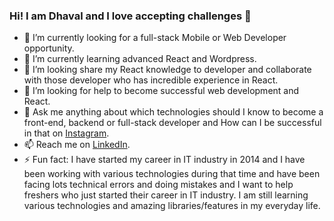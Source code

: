 ### Hi! I am Dhaval and I love accepting challenges 👋

- 🔭 I’m currently looking for a full-stack Mobile or Web Developer opportunity.
- 🌱 I’m currently learning advanced React and Wordpress.
- 👯 I’m looking share my React knowledge to developer and collaborate with those developer who has incredible experience in React.
- 🤔 I’m looking for help to become successful web development and React.
- 💬 Ask me anything about which technologies should I know to become a front-end, backend or full-stack developer and How can I be successful in that on <a href="https://www.instagram.com/_dhaval.dev/">Instagram</a>.
- 📫 Reach me on <a href="https://www.linkedin.com/in/dhaval-dev/">LinkedIn</a>.
- ⚡ Fun fact: I have started my career in IT industry in 2014 and I have been working with various technologies during that time and have been facing lots technical errors and doing mistakes and I want to help freshers who just started their career in IT industry. I am still learning various technologies and amazing libraries/features in my everyday life.
